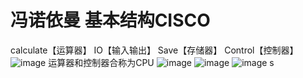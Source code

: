 # 冯诺依曼 基本结构CISCO 
calculate【运算器】 IO【输入输出】  Save【存储器】 Control【控制器】 
![image](29E9A90149AD4156ABBAC3FAF81FF773)
运算器和控制器合称为CPU
![image](73DC3E0034C246B9A2039E2B4C233CE1)
![image](BE2A362D9AF8410B86B16554411E73BD)
![image](12508738ABF4434F9411471E3C7230CE)
s
